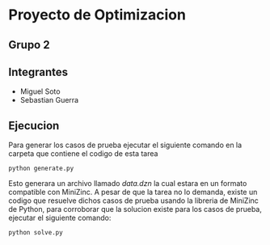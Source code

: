 # Proyecto de Optimizacion
## Grupo 2

## Integrantes
- Miguel Soto
- Sebastian Guerra

## Ejecucion
Para generar los casos de prueba ejecutar el siguiente comando en la carpeta
que contiene el codigo de esta tarea
```
python generate.py
```
Esto generara un archivo llamado _data.dzn_ la cual estara en un formato compatible
con MiniZinc. A pesar de que la tarea no lo demanda, existe un codigo que resuelve 
dichos casos de prueba usando la libreria de MiniZinc de Python, para corroborar
que la solucion existe para los casos de prueba, ejecutar el siguiente comando:
```
python solve.py
```
